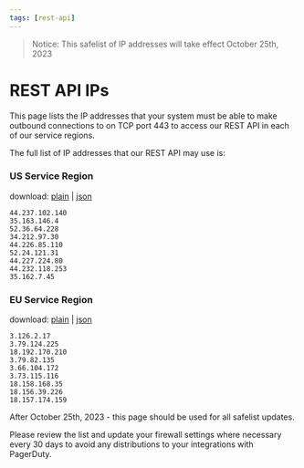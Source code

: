 ```yaml
---
tags: [rest-api]
---
```

> Notice: This safelist of IP addresses will take effect October 25th, 2023

# REST API IPs

This page lists the IP addresses that your system must be able to make outbound connections to on TCP port 443 to access our REST API in each of our service regions.

The full list of IP addresses that our REST API may use is:

### US Service Region

download: [plain](https://developer.pagerduty.com/ip-safelists/rest-api-us-service-region) | [json](https://developer.pagerduty.com/ip-safelists/rest-api-us-service-region-json)

    44.237.102.140
    35.163.146.4
    52.36.64.228
    34.212.97.30
    44.226.85.110
    52.24.121.31
    44.227.224.80
    44.232.118.253
    35.162.7.45


### EU Service Region

download: [plain](https://developer.pagerduty.com/ip-safelists/rest-api-eu-service-region) | [json](https://developer.pagerduty.com/ip-safelists/rest-api-eu-service-region-json)

    3.126.2.17
    3.79.124.225
    18.192.170.210
    3.79.82.135
    3.66.104.172
    3.73.115.116
    18.158.168.35
    18.156.39.226
    18.157.174.159


After October 25th, 2023 - this page should be used for all safelist updates.

Please review the list and update your firewall settings where necessary every 30 days to avoid any distributions to your integrations with PagerDuty.
